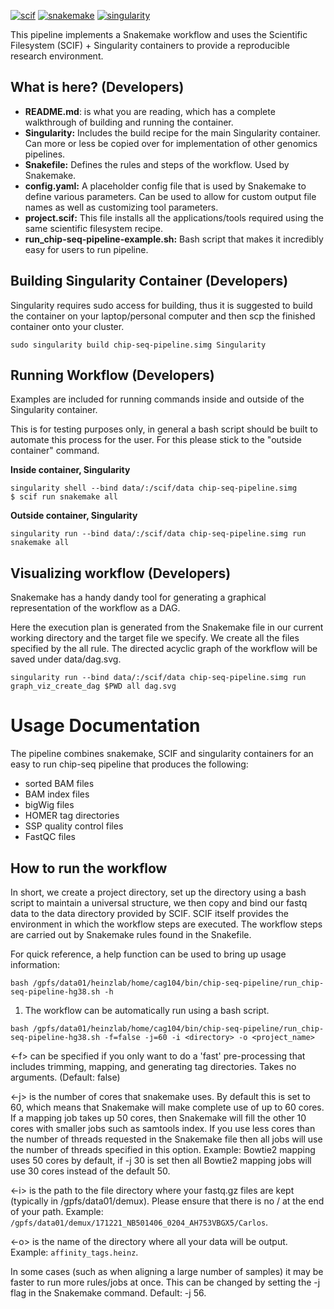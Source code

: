 [![scif](https://img.shields.io/badge/filesystem-scientific-blue.svg)](https://sci-f.github.io)
[![snakemake](https://img.shields.io/badge/snakemake-%3E%3D%204.6.0-blue.svg)](https://snakemake.readthedocs.io/en/stable/)
[![singularity](https://img.shields.io/badge/singularity-%3E%3D%202.4.2-blue.svg)](http://singularity.lbl.gov/)

This pipeline implements a Snakemake workflow and uses the Scientific Filesystem (SCIF) + Singularity containers to provide a reproducible research environment.

## What is here? (Developers)

* **README.md**: is what you are reading, which has a complete walkthrough of building and running the container.
* **Singularity:** Includes the build recipe for the main Singularity container. Can more or less be copied over for implementation of other genomics pipelines.
* **Snakefile:** Defines the rules and steps of the workflow. Used by Snakemake.
* **config.yaml:** A placeholder config file that is used by Snakemake to define various parameters. Can be used to allow for custom output file names as well as customizing tool parameters.
* **project.scif:** This file installs all the applications/tools required using the same scientific filesystem recipe.
* **run_chip-seq-pipeline-example.sh:** Bash script that makes it incredibly easy for users to run pipeline.

## Building Singularity Container (Developers)

Singularity requires sudo access for building, thus it is suggested to build the container on your laptop/personal computer and then scp the finished container onto your cluster.

```
sudo singularity build chip-seq-pipeline.simg Singularity
```

## Running Workflow (Developers)

Examples are included for running commands inside and outside of the Singularity container.

This is for testing purposes only, in general a bash script should be built to automate this process for the user. For this please stick to the "outside container" command.

**Inside container, Singularity**

```
singularity shell --bind data/:/scif/data chip-seq-pipeline.simg
$ scif run snakemake all
```

**Outside container, Singularity**

```
singularity run --bind data/:/scif/data chip-seq-pipeline.simg run snakemake all
```

## Visualizing workflow (Developers)

Snakemake has a handy dandy tool for generating a graphical representation of the workflow as a DAG.

Here the execution plan is generated from the Snakemake file in our current working directory and the target file we specify. We create all the files specified by the all rule. The directed acyclic graph of the workflow will be saved under data/dag.svg.

```
singularity run --bind data/:/scif/data chip-seq-pipeline.simg run graph_viz_create_dag $PWD all dag.svg
```

# Usage Documentation

The pipeline combines snakemake, SCIF and singularity containers for an easy to run chip-seq pipeline that produces the following:

* sorted BAM files
* BAM index files
* bigWig files
* HOMER tag directories
* SSP quality control files
* FastQC files

## How to run the workflow

In short, we create a project directory, set up the directory using a bash script to maintain a universal structure, we then copy and bind our fastq data to the data directory provided by SCIF. SCIF itself provides the environment in which the workflow steps are executed. The workflow steps are carried out by Snakemake rules found in the Snakefile.

For quick reference, a help function can be used to bring up usage information:
```
bash /gpfs/data01/heinzlab/home/cag104/bin/chip-seq-pipeline/run_chip-seq-pipeline-hg38.sh -h
```

1. The workflow can be automatically run using a bash script.
```
bash /gpfs/data01/heinzlab/home/cag104/bin/chip-seq-pipeline/run_chip-seq-pipeline-hg38.sh -f=false -j=60 -i <directory> -o <project_name>
```

<-f> can be specified if you only want to do a 'fast' pre-processing that includes trimming, mapping, and generating tag directories. Takes no arguments. (Default: false)

<-j> is the number of cores that snakemake uses. By default this is set to 60, which means that Snakemake will make complete use of up to 60 cores. If a mapping job takes up 50 cores, then Snakemake will fill the other 10 cores with smaller jobs such as samtools index. If you use less cores than the number of threads requested in the Snakemake file then all jobs will use the number of threads specified in this option. Example: Bowtie2 mapping uses 50 cores by default, if -j 30 is set then all Bowtie2 mapping jobs will use 30 cores instead of the default 50.

<-i> is the path to the file directory where your fastq.gz files are kept (typically in /gpfs/data01/demux). Please ensure that there is no / at the end of your path. Example: `/gpfs/data01/demux/171221_NB501406_0204_AH753VBGX5/Carlos`.

<-o> is the name of the directory where all your data will be output. Example: `affinity_tags.heinz`.

In some cases (such as when aligning a large number of samples) it may be faster to run more rules/jobs at once. This can be changed by setting the -j flag in the Snakemake command. Default: -j 56.
